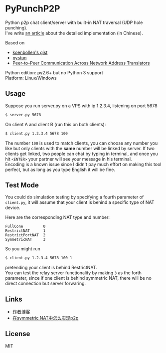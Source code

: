 PyPunchP2P
==========

Python p2p chat client/server with built-in NAT traversal (UDP hole punching).  
I've write [an article][4] about the detailed implementation (in Chinese).

Based on  
- [koenbollen's gist][1]  
- [pystun][2]  
- [Peer-to-Peer Communication Across Network Address Translators][3]

Python edition: py2.6+ but no Python 3 support  
Platform: Linux/Windows

Usage
-----
Suppose you run server.py on a VPS with ip 1.2.3.4, listening on port 5678  
```bash
$ server.py 5678
```  

On client A and client B (run this on both clients):  
```bash
$ client.py 1.2.3.4 5678 100  
```  
The number `100` is used to match clients, you can choose any number you like but only clients with the **same** number will be linked by server. If two clients get linked, two people can chat by typing in terminal, and once you hit `<ENTER>` your partner will see your message in his terminal.   
Encoding is a known issue since I didn't pay much effort on making this tool perfect, but as long as you type English it will be fine.

Test Mode
----
You could do simulation testing by specifying a fourth parameter of `client.py`, it will assume that your client is behind a specific type of NAT device.

Here are the corresponding NAT type and number:  

	FullCone         0  
	RestrictNAT      1  
	RestrictPortNAT  2  
	SymmetricNAT     3   

So you might run
```bash
$ client.py 1.2.3.4 5678 100 1
```   
pretending your client is behind RestrictNAT.  
You can test the relay server functionality by making `3` as the forth parameter, since if one client is behind symmetric NAT, there will be no direct connection but server forwaring.

## Links
- [作者博客][4]
- [在symmetric NAT中怎么实现p2p][5]

License
-------
MIT

[1]:https://gist.github.com/koenbollen/464613
[2]:https://pypi.python.org/pypi/pystun
[3]:http://www.bford.info/pub/net/p2pnat/index.html
[4]:http://www.laike9m.com/blog/pythonshi-xian-stunturnp2pliao-tian,29/
[5]:http://lifeofzjs.com/blog/2014/07/19/how-p2p-in-symmetric-nat/














